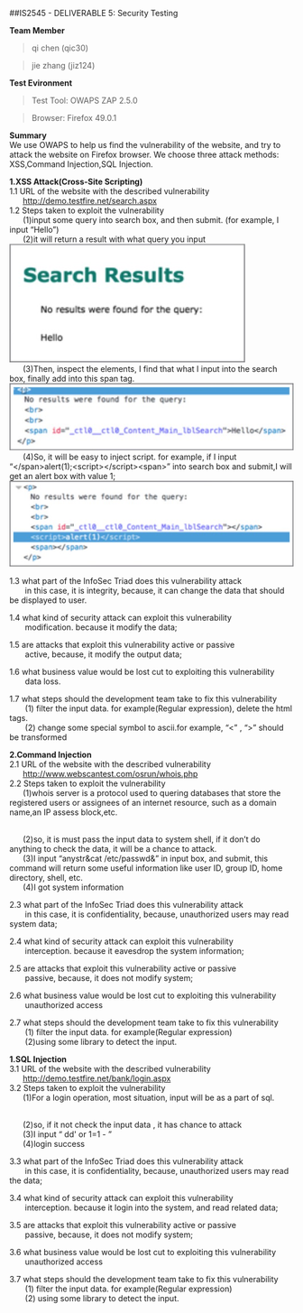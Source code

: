 ##IS2545 - DELIVERABLE 5: Security Testing

**Team Member**
>qi chen (qic30)

>jie zhang (jiz124)

**Test Evironment**
>Test Tool: OWAPS ZAP 2.5.0

>Browser: Firefox 49.0.1

**Summary**
<br>
We use OWAPS to help us find the vulnerability of the website, and try to attack the website on Firefox browser. We choose three attack methods: XSS,Command Injection,SQL Injection.

**1.XSS Attack(Cross-Site Scripting)**
<br>
1.1 URL of the website with the described vulnerability
<br>
&nbsp;&nbsp;&nbsp;&nbsp;&nbsp;&nbsp;http://demo.testfire.net/search.aspx
<br>
1.2 Steps taken to exploit the vulnerability
<br>
&nbsp;&nbsp;&nbsp;&nbsp;&nbsp;&nbsp;(1)input some query into search box, and then submit. (for example, I input “Hello”)
<br>
&nbsp;&nbsp;&nbsp;&nbsp;&nbsp;&nbsp;(2)it will return a result with what query you input
&nbsp;&nbsp;&nbsp;&nbsp;&nbsp;&nbsp;![image](https://github.com/TCJ-ZJ/IS2545/blob/master/Deliverable5/img/1.jpeg)
<br>
&nbsp;&nbsp;&nbsp;&nbsp;&nbsp;&nbsp;(3)Then, inspect the elements, I find that what I input into the search box, finally add into this span tag.
&nbsp;&nbsp;&nbsp;&nbsp;&nbsp;&nbsp;![image](https://github.com/TCJ-ZJ/IS2545/blob/master/Deliverable5/img/1.2.jpeg)
<br>
&nbsp;&nbsp;&nbsp;&nbsp;&nbsp;&nbsp;(4)So, it will be easy to inject script. for example, if I input “\</span>alert(1);\<script>\</script>\<span>” into search box and submit,I will get an alert box with  value 1;
&nbsp;&nbsp;&nbsp;&nbsp;&nbsp;&nbsp;![image](https://github.com/TCJ-ZJ/IS2545/blob/master/Deliverable5/img/1.3.jpeg)
<br>

1.3 what part of the InfoSec Triad does this vulnerability attack
<br>
&nbsp;&nbsp;&nbsp;&nbsp;&nbsp;&nbsp;
	in this case, it is integrity, because, it can change the data that should be displayed to user.
	<br>
	
1.4 what kind of security attack can exploit this vulnerability 
<br>
&nbsp;&nbsp;&nbsp;&nbsp;&nbsp;&nbsp;
	modification. because it modify the data;
	<br>
	
1.5 are attacks that exploit this vulnerability active or passive
<br>
&nbsp;&nbsp;&nbsp;&nbsp;&nbsp;&nbsp;
	active, because, it modify the output data;
	<br>
	
1.6 what business value would be lost cut to exploiting this vulnerability
<br>
&nbsp;&nbsp;&nbsp;&nbsp;&nbsp;&nbsp;
	data loss.
	<br>
	
1.7 what steps should the development team take to fix this vulnerability
<br>
&nbsp;&nbsp;&nbsp;&nbsp;&nbsp;&nbsp;
	(1) filter the input data. for example(Regular expression), delete the html tags.
	<br>
&nbsp;&nbsp;&nbsp;&nbsp;&nbsp;&nbsp;
	(2) change some special symbol to ascii.for example, “<” , “>” should be transformed


**2.Command Injection**
<br>
2.1 URL of the website with the described vulnerability
<br>
&nbsp;&nbsp;&nbsp;&nbsp;&nbsp;&nbsp;http://www.webscantest.com/osrun/whois.php
<br>
2.2 Steps taken to exploit the vulnerability
<br>
&nbsp;&nbsp;&nbsp;&nbsp;&nbsp;&nbsp;(1)whois server is a protocol used to  quering databases that store the registered users or assignees of an internet resource, such as a domain name,an IP assess block,etc.

<br>
&nbsp;&nbsp;&nbsp;&nbsp;&nbsp;&nbsp;(2)so, it is must pass the input data to system shell, if it don’t do anything to check the data, it will be a chance to attack.

<br>
&nbsp;&nbsp;&nbsp;&nbsp;&nbsp;&nbsp;(3)I input “anystr&cat /etc/passwd&” in input box, and submit, this command will  return some useful information like user ID, group ID, home directory, shell, etc.


<br>
&nbsp;&nbsp;&nbsp;&nbsp;&nbsp;&nbsp;(4)I got system information
<br>

2.3 what part of the InfoSec Triad does this vulnerability attack
<br>
&nbsp;&nbsp;&nbsp;&nbsp;&nbsp;&nbsp;
	in this case, it is confidentiality, because, unauthorized users may read system data;
	<br>
	
2.4 what kind of security attack can exploit this vulnerability 
<br>
&nbsp;&nbsp;&nbsp;&nbsp;&nbsp;&nbsp;
	interception. because it eavesdrop the system information;
	<br>
	
2.5 are attacks that exploit this vulnerability active or passive
<br>
&nbsp;&nbsp;&nbsp;&nbsp;&nbsp;&nbsp;
	passive, because, it does not modify system;
	<br>
	
2.6 what business value would be lost cut to exploiting this vulnerability
<br>
&nbsp;&nbsp;&nbsp;&nbsp;&nbsp;&nbsp;
	unauthorized access
	<br>
	
2.7 what steps should the development team take to fix this vulnerability
<br>
&nbsp;&nbsp;&nbsp;&nbsp;&nbsp;&nbsp;
	(1) filter the input data. for example(Regular expression)
	<br>
&nbsp;&nbsp;&nbsp;&nbsp;&nbsp;&nbsp;
	(2)using some library to detect the input.

**1.SQL Injection**
<br>
3.1 URL of the website with the described vulnerability
<br>
&nbsp;&nbsp;&nbsp;&nbsp;&nbsp;&nbsp;http://demo.testfire.net/bank/login.aspx
<br>
3.2 Steps taken to exploit the vulnerability
<br>
&nbsp;&nbsp;&nbsp;&nbsp;&nbsp;&nbsp;(1)For a login operation, most situation, input will be as a part of sql.

<br>
&nbsp;&nbsp;&nbsp;&nbsp;&nbsp;&nbsp;(2)so, if it not check the input data , it has chance to attack

<br>
&nbsp;&nbsp;&nbsp;&nbsp;&nbsp;&nbsp;(3)I input “ dd' or 1=1 - ”


<br>
&nbsp;&nbsp;&nbsp;&nbsp;&nbsp;&nbsp;(4)login success
<br>

3.3 what part of the InfoSec Triad does this vulnerability attack
<br>
&nbsp;&nbsp;&nbsp;&nbsp;&nbsp;&nbsp;
	in this case, it is confidentiality, because, unauthorized users may read the data;
	<br>
	
3.4 what kind of security attack can exploit this vulnerability 
<br>
&nbsp;&nbsp;&nbsp;&nbsp;&nbsp;&nbsp;
	interception. because it login into the system, and read related data;
	<br>
	
3.5 are attacks that exploit this vulnerability active or passive
<br>
&nbsp;&nbsp;&nbsp;&nbsp;&nbsp;&nbsp;
	passive, because, it does not modify system;
	<br>
	
3.6 what business value would be lost cut to exploiting this vulnerability
<br>
&nbsp;&nbsp;&nbsp;&nbsp;&nbsp;&nbsp;
	unauthorized access
	<br>
	
3.7 what steps should the development team take to fix this vulnerability
<br>
&nbsp;&nbsp;&nbsp;&nbsp;&nbsp;&nbsp;
	(1) filter the input data. for example(Regular expression)
	<br>
&nbsp;&nbsp;&nbsp;&nbsp;&nbsp;&nbsp;
	(2) using some library to detect the input.
	
	
	

